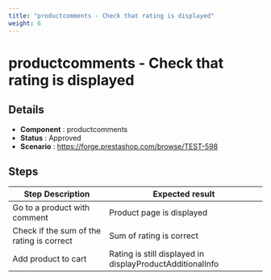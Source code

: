 ```yaml
---
title: "productcomments - Check that rating is displayed"
weight: 6
---
```


# productcomments - Check that rating is displayed
## Details
* **Component** : productcomments
* **Status** : Approved
* **Scenario** : https://forge.prestashop.com/browse/TEST-598

## Steps
| Step Description | Expected result |
| ----- | ----- |
| Go to a product with comment | Product page is displayed |
| Check if the sum of the  rating is correct | Sum of rating is correct |
| Add product to cart | Rating is still displayed in displayProductAdditionalInfo |